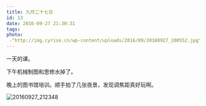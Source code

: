 ```yaml
---
title: 九月二十七日
id: 13
date: 2016-09-27 21:30:31
tags:
photo:
 -"http://img.cyrise.cn/wp-content/uploads/2016/09/20160927_200552.jpg"
---
```


一天的课。

下午机械制图和思修水掉了。

晚上的图书馆培训。顺手拍了几张夜景，发现调焦距真好玩啊。

![20160927_212348](http://img.cyrise.cn/wp-content/uploads/2016/09/20160927_212348.jpg)
